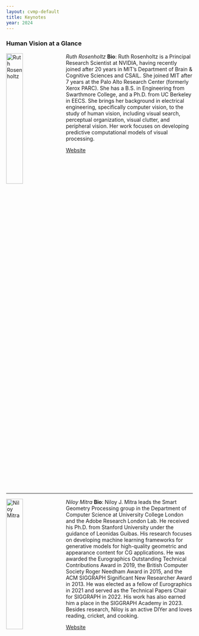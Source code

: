 ```yaml
---
layout: cvmp-default
title: Keynotes
year: 2024
---
```


<style>
  /* Add CSS styles to control image width */
  .keynotes-image {
    float: left;
    width: 30%; /* Set the image width to 20% of the container width */
    margin-right: 10px; /* Optional: Add some margin for spacing */
  }

  /* Add CSS styles to clear the float and separate keynotes */
  .keynote-container::after {
    content: "";
    display: table;
    clear: both;
  }
</style>

<div class="keynote-container">
  <!-- First Keynote -->
  <h3>Human Vision at a Glance</h3>
  <em>Ruth Rosenholtz</em>

  <img class="keynotes-image" src="{{site.url}}/img/keynotes/RosenholtzHeadshot.jpg" alt="Ruth Rosenholtz">
  <strong>Bio</strong>: Ruth Rosenholtz is a Principal Research Scientist at NVIDIA, having recently joined after 20 years in MIT’s Department of Brain & Cognitive Sciences and CSAIL. She joined MIT after 7 years at the Palo Alto Research Center (formerly Xerox PARC). She has a B.S. in Engineering from Swarthmore College, and a Ph.D. from UC Berkeley in EECS. She brings her background in electrical engineering, specifically computer vision, to the study of human vision, including visual search, perceptual organization, visual clutter, and peripheral vision. Her work focuses on developing predictive computational models of visual processing.

  <a href="https://persci.mit.edu/people/rosenholtz">Website</a>
</div>

<hr>

<div class="keynote-container">
  <!-- Second Keynote -->
  <em>Niloy Mitra</em>

  <img class="keynotes-image" src="{{site.url}}/img/keynotes/NiloyMitra.jpeg" alt="Niloy Mitra">
  <strong>Bio</strong>: Niloy J. Mitra leads the Smart Geometry Processing group in the Department of Computer Science at University College London and the Adobe Research London Lab. He received his Ph.D. from Stanford University under the guidance of Leonidas Guibas. His research focuses on developing machine learning frameworks for generative models for high-quality geometric and appearance content for CG applications. He was awarded the Eurographics Outstanding Technical Contributions Award in 2019, the British Computer Society Roger Needham Award in 2015, and the ACM SIGGRAPH Significant New Researcher Award in 2013. He was elected as a fellow of Eurographics in 2021 and served as the Technical Papers Chair for SIGGRAPH in 2022. His work has also earned him a place in the SIGGRAPH Academy in 2023. Besides research, Niloy is an active DIYer and loves reading, cricket, and cooking.

  <a href="https://geometry.cs.ucl.ac.uk">Website</a>
</div>
